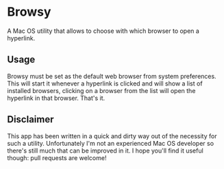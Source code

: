 # Browsy
A Mac OS utility that allows to choose with which browser to open a hyperlink.

## Usage
Browsy must be set as the default web browser from system preferences. This will start it whenever a hyperlink is clicked and will show a list of installed browsers, clicking on a browser from the list will open the hyperlink in that browser. That's it.

## Disclaimer
This app has been written in a quick and dirty way out of the necessity for such a utility. Unfortunately I'm not an experienced Mac OS developer so there's still much that can be improved in it. I hope you'll find it useful though: pull requests are welcome!
